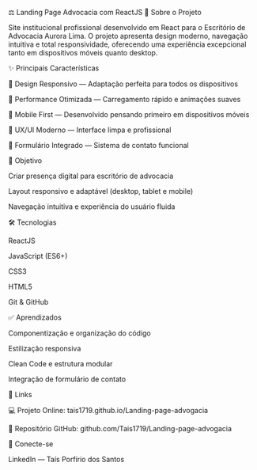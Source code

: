 ⚖️ Landing Page Advocacia com ReactJS
📖 Sobre o Projeto

Site institucional profissional desenvolvido em React para o Escritório de Advocacia Aurora Lima.
O projeto apresenta design moderno, navegação intuitiva e total responsividade, oferecendo uma experiência excepcional tanto em dispositivos móveis quanto desktop.

✨ Principais Características

🎨 Design Responsivo — Adaptação perfeita para todos os dispositivos

🚀 Performance Otimizada — Carregamento rápido e animações suaves

📱 Mobile First — Desenvolvido pensando primeiro em dispositivos móveis

🎯 UX/UI Moderno — Interface limpa e profissional

📧 Formulário Integrado — Sistema de contato funcional

🚀 Objetivo

Criar presença digital para escritório de advocacia

Layout responsivo e adaptável (desktop, tablet e mobile)

Navegação intuitiva e experiência do usuário fluida

🛠️ Tecnologias

ReactJS

JavaScript (ES6+)

CSS3

HTML5

Git & GitHub

✅ Aprendizados

Componentização e organização do código

Estilização responsiva

Clean Code e estrutura modular

Integração de formulário de contato

🔗 Links

💻 Projeto Online: tais1719.github.io/Landing-page-advogacia

📂 Repositório GitHub: github.com/Tais1719/Landing-page-advogacia

🤝 Conecte-se

LinkedIn — Taís Porfírio dos Santos
